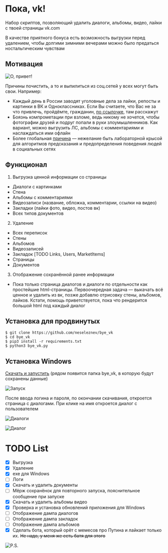 # Пока, vk!

Набор скриптов, позволяющий удалить диалоги, альбомы, видео, лайки с
твоей страницы vk.com

В качестве приятного бонуса есть возможность выгрузки перед удалением,
чтобы долгими зимними вечерами можно было предаться ностальгическим
чувствам

## Мотивация

 ![О, привет!](https://user-images.githubusercontent.com/6990568/44307703-d4d2f700-a3af-11e8-96a5-384d0fec3f92.png)

Причины почистить, а то и выпилиться из соц.сетей у всех могут быть свои. Например:
 * Каждый день в России заводят уголовные дела за лайки, репосты и
 картинки в ВК и Одноклассниках. Если Вы считаете, что Вас не за что
 привлечь, пройдёмте, гражданин, [по ссылочке](https://medialeaks.ru/2907bva-idyom-na-posadku/),
 там расскажут
 * Боязнь компрометации при взломе, ведь никому не хочется, чтобы
 фотографии друзей и подруг попали в руки злоумышленников. Как вариант,
 можно выгрузить ЛС, альбомы с комментариями и наслаждаться ими офлайн
 * Более глобальная
 [причина](https://vc.ru/43175-pochemu-stoit-udalit-vse-akkaunty-v-socialnyh-setyah)
  &mdash; нежелание быть лабораторной крысой для алгоритмов предсказания и
  предопределения поведения людей в социальных сетях

## Функционал

1. Выгрузка ценной информации со страницы
 * Диалоги с картинками
 * Стена
 * Альбомы с комментариями
 * Видеозаписи (название, обложка, комментарии, ссылки на видео)
 * Закладки (лайки фото, видео, постов вк)
 * Всех типов документов
2. Удаление
 * Всех переписок
 * Стены
 * Альбомов
 * Видеозаписей
 * Закладок [TODO Links, Users, MarketItems]
 * Страницы
 * Документов
3. Отображение сохранённой ранее информации
 * Пока только страница диалогов и диалоги по отдельности как простейшие
 html-страницы. Первоочередная задача &mdash; выкачать всё ценное и
 удалить из вк, позже добавлю отрисовку стены, альбомов, лайков.
 Кстати, помощь приветствуется, пока что рендерится большой html
 под каждый диалог

## Установка для продвинутых

```
$ git clone https://github.com/neseleznev/bye_vk
$ cd bye_vk
$ pip3 install -r requirements.txt
$ python3 bye_vk.py
```

## Установка Windows

[Скачать и запустить](https://github.com/neseleznev/bye_vk/releases/download/0.1.4.8.8/bye_vk.0.1.4.8.8.exe)
(рядом появится папка bye_vk, в которую будут сохранены данные)

![Запуск](https://user-images.githubusercontent.com/6990568/43870452-3973d202-9b80-11e8-8479-e6dcf9ec2f94.png)

После ввода логина и пароля, по окончании скачивания, откроется страница с
диалогами. При клике на имя откроется диалог с пользователем

![Диалоги](https://user-images.githubusercontent.com/6990568/43869946-cb0393e0-9b7d-11e8-85ac-8d8b657d8486.png)

![Диалог](https://user-images.githubusercontent.com/6990568/43871401-24d5d246-9b85-11e8-8acd-d47812312e9e.png)

# TODO List
- [x] Выгрузка
- [x] Удаление
- [x] exe для Windows
- [ ] Логи
- [x] Скачать и удалить документы
- [ ] Мёрж сохранёнок для повторного запуска, пояснительное сообщение при запуске
- [x] Скачать и удалить альбомы видео
- [x] Проверка и установка обновлений приложения для Windows
- [ ] Отображение дампа диалогов
- [ ] Отображение дампа закладок
- [ ] Отображение дампа альбомов
- [x] Сделать бота, который орёт с мемесов про Путина и лайкает только их.
  ~~Не надо, у меня же есть батя для этого~~

![P.S.](https://user-images.githubusercontent.com/6990568/44304265-b1805b80-a35f-11e8-8225-9842244ade31.png)